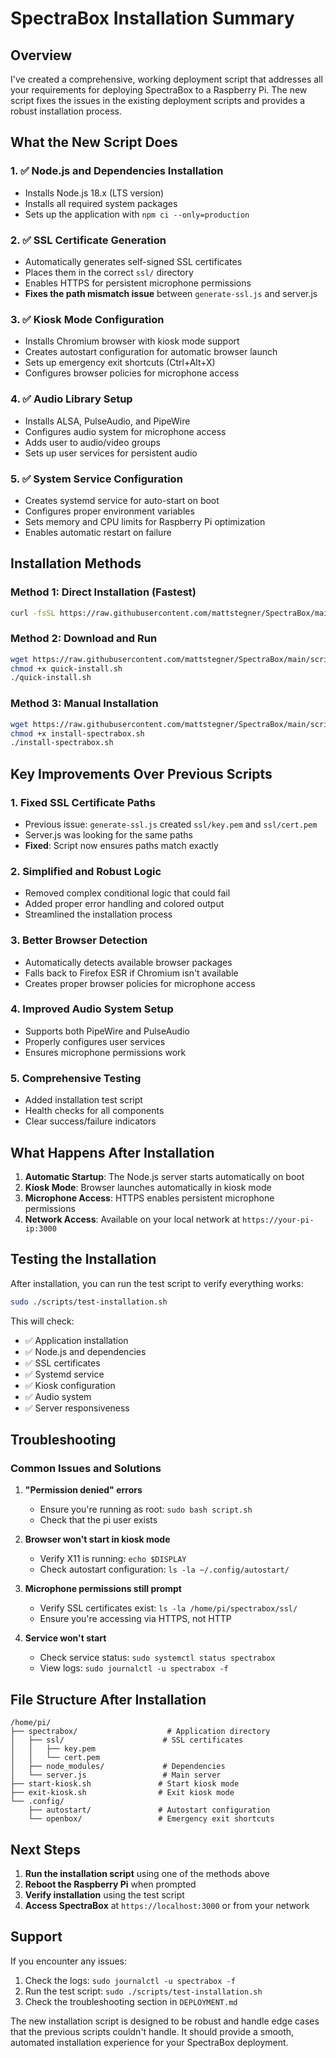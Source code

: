 # SpectraBox Installation Summary

## Overview

I've created a comprehensive, working deployment script that addresses all your requirements for deploying SpectraBox to a Raspberry Pi. The new script fixes the issues in the existing deployment scripts and provides a robust installation process.

## What the New Script Does

### 1. ✅ Node.js and Dependencies Installation
- Installs Node.js 18.x (LTS version)
- Installs all required system packages
- Sets up the application with `npm ci --only=production`

### 2. ✅ SSL Certificate Generation
- Automatically generates self-signed SSL certificates
- Places them in the correct `ssl/` directory
- Enables HTTPS for persistent microphone permissions
- **Fixes the path mismatch issue** between `generate-ssl.js` and server.js

### 3. ✅ Kiosk Mode Configuration
- Installs Chromium browser with kiosk mode support
- Creates autostart configuration for automatic browser launch
- Sets up emergency exit shortcuts (Ctrl+Alt+X)
- Configures browser policies for microphone access

### 4. ✅ Audio Library Setup
- Installs ALSA, PulseAudio, and PipeWire
- Configures audio system for microphone access
- Adds user to audio/video groups
- Sets up user services for persistent audio

### 5. ✅ System Service Configuration
- Creates systemd service for auto-start on boot
- Configures proper environment variables
- Sets memory and CPU limits for Raspberry Pi optimization
- Enables automatic restart on failure

## Installation Methods

### Method 1: Direct Installation (Fastest)
```bash
curl -fsSL https://raw.githubusercontent.com/mattstegner/SpectraBox/main/scripts/quick-install.sh | sudo bash
```

### Method 2: Download and Run
```bash
wget https://raw.githubusercontent.com/mattstegner/SpectraBox/main/scripts/quick-install.sh
chmod +x quick-install.sh
./quick-install.sh
```

### Method 3: Manual Installation
```bash
wget https://raw.githubusercontent.com/mattstegner/SpectraBox/main/scripts/install-spectrabox.sh
chmod +x install-spectrabox.sh
./install-spectrabox.sh
```

## Key Improvements Over Previous Scripts

### 1. **Fixed SSL Certificate Paths**
- Previous issue: `generate-ssl.js` created `ssl/key.pem` and `ssl/cert.pem`
- Server.js was looking for the same paths
- **Fixed**: Script now ensures paths match exactly

### 2. **Simplified and Robust Logic**
- Removed complex conditional logic that could fail
- Added proper error handling and colored output
- Streamlined the installation process

### 3. **Better Browser Detection**
- Automatically detects available browser packages
- Falls back to Firefox ESR if Chromium isn't available
- Creates proper browser policies for microphone access

### 4. **Improved Audio System Setup**
- Supports both PipeWire and PulseAudio
- Properly configures user services
- Ensures microphone permissions work

### 5. **Comprehensive Testing**
- Added installation test script
- Health checks for all components
- Clear success/failure indicators

## What Happens After Installation

1. **Automatic Startup**: The Node.js server starts automatically on boot
2. **Kiosk Mode**: Browser launches automatically in kiosk mode
3. **Microphone Access**: HTTPS enables persistent microphone permissions
4. **Network Access**: Available on your local network at `https://your-pi-ip:3000`

## Testing the Installation

After installation, you can run the test script to verify everything works:

```bash
sudo ./scripts/test-installation.sh
```

This will check:
- ✅ Application installation
- ✅ Node.js and dependencies
- ✅ SSL certificates
- ✅ Systemd service
- ✅ Kiosk configuration
- ✅ Audio system
- ✅ Server responsiveness

## Troubleshooting

### Common Issues and Solutions

1. **"Permission denied" errors**
   - Ensure you're running as root: `sudo bash script.sh`
   - Check that the pi user exists

2. **Browser won't start in kiosk mode**
   - Verify X11 is running: `echo $DISPLAY`
   - Check autostart configuration: `ls -la ~/.config/autostart/`

3. **Microphone permissions still prompt**
   - Verify SSL certificates exist: `ls -la /home/pi/spectrabox/ssl/`
   - Ensure you're accessing via HTTPS, not HTTP

4. **Service won't start**
   - Check service status: `sudo systemctl status spectrabox`
   - View logs: `sudo journalctl -u spectrabox -f`

## File Structure After Installation

```
/home/pi/
├── spectrabox/                    # Application directory
│   ├── ssl/                      # SSL certificates
│   │   ├── key.pem
│   │   └── cert.pem
│   ├── node_modules/             # Dependencies
│   └── server.js                 # Main server
├── start-kiosk.sh               # Start kiosk mode
├── exit-kiosk.sh                # Exit kiosk mode
└── .config/
    ├── autostart/               # Autostart configuration
    └── openbox/                 # Emergency exit shortcuts
```

## Next Steps

1. **Run the installation script** using one of the methods above
2. **Reboot the Raspberry Pi** when prompted
3. **Verify installation** using the test script
4. **Access SpectraBox** at `https://localhost:3000` or from your network

## Support

If you encounter any issues:
1. Check the logs: `sudo journalctl -u spectrabox -f`
2. Run the test script: `sudo ./scripts/test-installation.sh`
3. Check the troubleshooting section in `DEPLOYMENT.md`

The new installation script is designed to be robust and handle edge cases that the previous scripts couldn't handle. It should provide a smooth, automated installation experience for your SpectraBox deployment.
